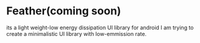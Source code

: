 # Feather(coming soon)
its a light weight-low energy dissipation UI library  for android
I am trying to create a minimalistic UI library with low-emmission rate. 
